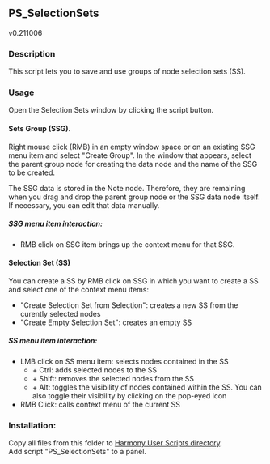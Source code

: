 ## PS_SelectionSets
v0.211006

### Description
This script lets you to save and use groups of node selection sets (SS).

### Usage
Open the Selection Sets window by clicking the script button.

#### Sets Group (SSG).

Right mouse click (RMB) in an empty window space or on an existing SSG menu item and select "Create Group".
In the window that appears, select the parent group node for creating the data node and the name of the SSG to be created.

The SSG data is stored in the Note node. Therefore, they are remaining when you drag and drop the parent group node or the SSG data node itself. If necessary, you can edit that data manually.

##### SSG menu item interaction:
- RMB click on SSG item brings up the context menu for that SSG.


#### Selection Set (SS)

You can create a SS by RMB click on SSG in which you want to create a SS and select one of the context menu items:
- "Create Selection Set from Selection": creates a new SS from the curently selected nodes
- "Create Empty Selection Set": creates an empty SS

##### SS menu item interaction:
- LMB click on SS menu item: selects nodes contained in the SS
  - \+ Ctrl: adds selected nodes to the SS
  - \+ Shift: removes the selected nodes from the SS
  - \+ Alt: toggles the visibility of nodes contained within the SS. You can also toggle their visibility by clicking on the pop-eyed icon
- RMB Click: calls context menu of the current SS

### Installation:
Copy all files from this folder to [Harmony User Scripts directory](https://docs.toonboom.com/help/harmony-20/premium/scripting/import-script.html).\
Add script "PS_SelectionSets" to a panel.  
